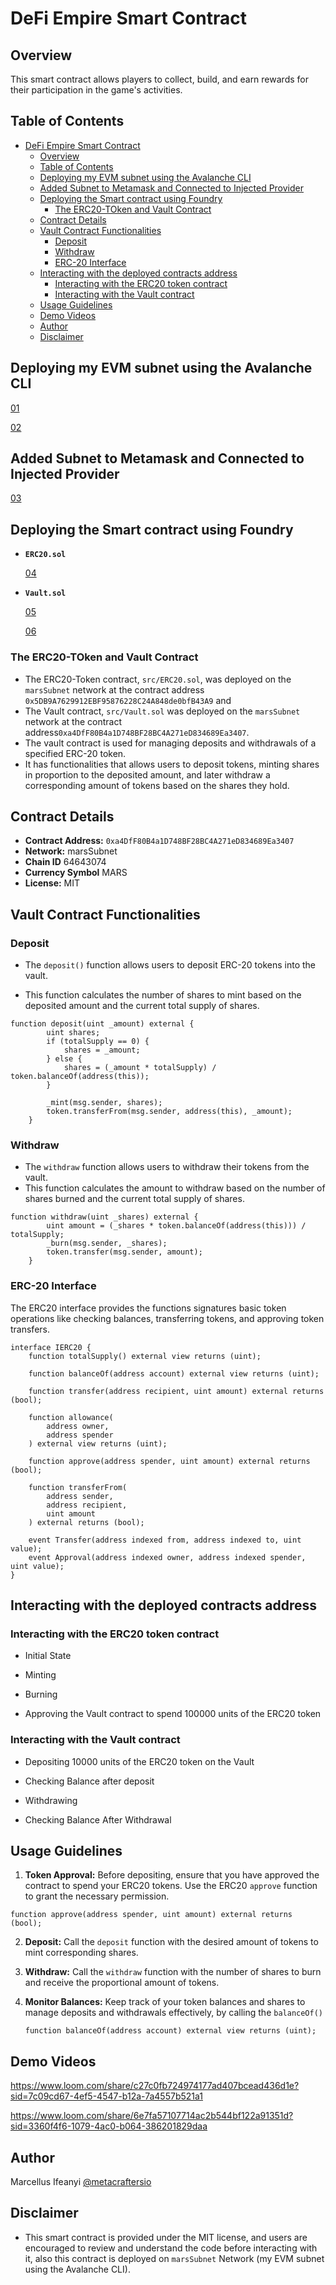 # DeFi Empire Smart Contract

## Overview

This smart contract allows players to collect, build, and earn rewards for their participation in the game's activities.

## Table of Contents

- [DeFi Empire Smart Contract](#defi-empire-smart-contract)
  - [Overview](#overview)
  - [Table of Contents](#table-of-contents)
  - [Deploying my EVM subnet using the Avalanche CLI](#deploying-my-evm-subnet-using-the-avalanche-cli)
  - [Added Subnet to Metamask and Connected to Injected Provider](#added-subnet-to-metamask-and-connected-to-injected-provider)
  - [Deploying the Smart contract using Foundry](#deploying-the-smart-contract-using-foundry)
    - [The ERC20-TOken and Vault Contract](#the-erc20-token-and-vault-contract)
  - [Contract Details](#contract-details)
  - [Vault Contract Functionalities](#vault-contract-functionalities)
    - [Deposit](#deposit)
    - [Withdraw](#withdraw)
    - [ERC-20 Interface](#erc-20-interface)
  - [Interacting with the deployed contracts address](#interacting-with-the-deployed-contracts-address)
    - [Interacting with the ERC20 token contract](#interacting-with-the-erc20-token-contract)
    - [Interacting with the Vault contract](#interacting-with-the-vault-contract)
  - [Usage Guidelines](#usage-guidelines)
  - [Demo Videos](#demo-videos)
  - [Author](#author)
  - [Disclaimer](#disclaimer)

## Deploying my EVM subnet using the Avalanche CLI

[01](./images/01.png)

[02](./images/02.png)

## Added Subnet to Metamask and Connected to Injected Provider

[03](./images/03.png)

## Deploying the Smart contract using Foundry

- **`ERC20.sol`**

  [04](./images/04.png)

- **`Vault.sol`**

  [05](./images/05.png)

  [06](./images/06.png)

### The ERC20-TOken and Vault Contract

- The ERC20-Token contract, `src/ERC20.sol`, was deployed on the `marsSubnet` network at the contract address `0x5DB9A7629912EBF95876228C24A848de0bfB43A9` and
- The Vault contract, `src/Vault.sol` was deployed on the `marsSubnet` network at the contract address`0xa4DfF80B4a1D748BF28BC4A271eD834689Ea3407`.
- The vault contract is used for managing deposits and withdrawals of a specified ERC-20 token.
- It has functionalities that allows users to deposit tokens, minting shares in proportion to the deposited amount, and later withdraw a corresponding amount of tokens based on the shares they hold.

## Contract Details

- **Contract Address:** `0xa4DfF80B4a1D748BF28BC4A271eD834689Ea3407`
- **Network:** marsSubnet
- **Chain ID** 64643074
- **Currency Symbol** MARS
- **License:** MIT

## Vault Contract Functionalities

### Deposit

- The `deposit()` function allows users to deposit ERC-20 tokens into the vault.

- This function calculates the number of shares to mint based on the deposited amount and the current total supply of shares.

```solidity
function deposit(uint _amount) external {
        uint shares;
        if (totalSupply == 0) {
            shares = _amount;
        } else {
            shares = (_amount * totalSupply) / token.balanceOf(address(this));
        }

        _mint(msg.sender, shares);
        token.transferFrom(msg.sender, address(this), _amount);
    }

```

### Withdraw

- The `withdraw` function allows users to withdraw their tokens from the vault.
- This function calculates the amount to withdraw based on the number of shares burned and the current total supply of shares.

```solidity
function withdraw(uint _shares) external {
        uint amount = (_shares * token.balanceOf(address(this))) / totalSupply;
        _burn(msg.sender, _shares);
        token.transfer(msg.sender, amount);
    }
```

### ERC-20 Interface

The ERC20 interface provides the functions signatures basic token operations like checking balances, transferring tokens, and approving token transfers.

```solidity
interface IERC20 {
    function totalSupply() external view returns (uint);

    function balanceOf(address account) external view returns (uint);

    function transfer(address recipient, uint amount) external returns (bool);

    function allowance(
        address owner,
        address spender
    ) external view returns (uint);

    function approve(address spender, uint amount) external returns (bool);

    function transferFrom(
        address sender,
        address recipient,
        uint amount
    ) external returns (bool);

    event Transfer(address indexed from, address indexed to, uint value);
    event Approval(address indexed owner, address indexed spender, uint value);
}
```

## Interacting with the deployed contracts address

### Interacting with the ERC20 token contract

- Initial State

- Minting

- Burning

- Approving the Vault contract to spend 100000 units of the ERC20 token

### Interacting with the Vault contract

- Depositing 10000 units of the ERC20 token on the Vault

- Checking Balance after deposit

- Withdrawing

- Checking Balance After Withdrawal

## Usage Guidelines

1. **Token Approval:**
   Before depositing, ensure that you have approved the contract to spend your ERC20 tokens. Use the ERC20 `approve` function to grant the necessary permission.

```solidity
function approve(address spender, uint amount) external returns (bool);
```

2. **Deposit:**
   Call the `deposit` function with the desired amount of tokens to mint corresponding shares.

3. **Withdraw:**
   Call the `withdraw` function with the number of shares to burn and receive the proportional amount of tokens.

4. **Monitor Balances:**
   Keep track of your token balances and shares to manage deposits and withdrawals effectively, by calling the `balanceOf()`

   ```solidity
   function balanceOf(address account) external view returns (uint);
   ```

## Demo Videos

https://www.loom.com/share/c27c0fb724974177ad407bcead436d1e?sid=7c09cd67-4ef5-4547-b12a-7a4557b521a1


https://www.loom.com/share/6e7fa57107714ac2b544bf122a91351d?sid=3360f4f6-1079-4ac0-b064-386201829daa

## Author

Marcellus Ifeanyi
[@metacraftersio](https://twitter.com/Mars_Energy)

## Disclaimer

- This smart contract is provided under the MIT license, and users are encouraged to review and understand the code before interacting with it, also this contract is deployed on `marsSubnet` Network (my EVM subnet using the Avalanche CLI).
